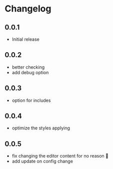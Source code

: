 # Changelog

## 0.0.1

- Initial release

## 0.0.2

- better checking
- add debug option

## 0.0.3

- option for includes

## 0.0.4

- optimize the styles applying

## 0.0.5

- fix changing the editor content for no reason 👀
- add update on config change
